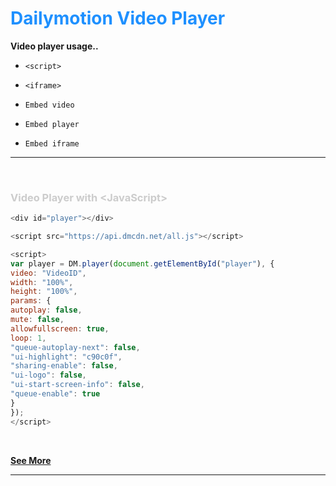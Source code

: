 <!------------------------------------------->

<h1 style="color:dodgerblue">Dailymotion Video Player</h1>

**Video player usage..**

- ```<script>```

- ```<iframe>```

- ```Embed video```

- ```Embed player```

- ```Embed iframe```

<!------------------------------------------->
<hr>
<br>

<h3 style="color:#ccc">Video Player with &lt;JavaScript&gt;</h3>

```js script
<div id="player"></div>

<script src="https://api.dmcdn.net/all.js"></script>

<script>
var player = DM.player(document.getElementById("player"), {
video: "VideoID",
width: "100%",
height: "100%",
params: {
autoplay: false,
mute: false,
allowfullscreen: true,
loop: 1,
"queue-autoplay-next": false,
"ui-highlight": "c90c0f",
"sharing-enable": false,
"ui-logo": false,
"ui-start-screen-info": false,
"queue-enable": true
}
});
</script>
```

<br>

**[See More](https://htmlpreview.github.io/?https://raw.githubusercontent.com/ZazerConer/dailymotion-video-player/main/index.html)**

<hr>

<!----------------------------------------->
